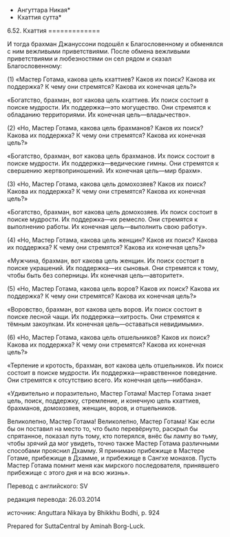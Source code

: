 * Ангуттара Никая*
* Кхаттия сутта*

6\.52\. Кхаттия
\=\=\=\=\=\=\=\=\=\=\=\=\=

И тогда брахман Джануссони подошёл к Благословенному и обменялся с ним вежливыми приветствиями\. После обмена вежливыми приветствиями и любезностями он сел рядом и сказал Благословенному:

\(1\) «Мастер Готама, какова цель кхаттиев? Каков их поиск? Какова их поддержка? К чему они стремятся? Какова их конечная цель?»

«Богатство, брахман, вот какова цель кхаттиев\. Их поиск состоит в поиске мудрости\. Их поддержка—это могущество\. Они стремятся к обладанию территориями\. Их конечная цель—владычество»\.

\(2\) «Но, Мастер Готама, какова цель брахманов? Каков их поиск? Какова их поддержка? К чему они стремятся? Какова их конечная цель?»

«Богатство, брахман, вот какова цель брахманов\. Их поиск состоит в поиске мудрости\. Их поддержка—ведические гимны\. Они стремятся к свершению жертвоприношений\. Их конечная цель—мир брахм»\.

\(3\) «Но, Мастер Готама, какова цель домохозяев? Каков их поиск? Какова их поддержка? К чему они стремятся? Какова их конечная цель?»

«Богатство, брахман, вот какова цель домохозяев\. Их поиск состоит в поиске мудрости\. Их поддержка—их ремесло\. Они стремятся к выполнению работы\. Их конечная цель—выполнить свою работу»\.

\(4\) «Но, Мастер Готама, какова цель женщин? Каков их поиск? Какова их поддержка? К чему они стремятся? Какова их конечная цель?»

«Мужчина, брахман, вот какова цель женщин\. Их поиск состоит в поиске украшений\. Их поддержка—их сыновья\. Они стремятся к тому, чтобы быть без соперницы\. Их конечная цель—авторитет»\.

\(5\) «Но, Мастер Готама, какова цель воров? Каков их поиск? Какова их поддержка? К чему они стремятся? Какова их конечная цель?»

«Воровство, брахман, вот какова цель воров\. Их поиск состоит в поиске лесной чащи\. Их поддержка—хитрость\. Они стремятся к тёмным закоулкам\. Их конечная цель—оставаться невидимыми»\.

\(6\) «Но, Мастер Готама, какова цель отшельников? Каков их поиск? Какова их поддержка? К чему они стремятся? Какова их конечная цель?»

«Терпение и кротость, брахман, вот какова цель отшельников\. Их поиск состоит в поиске мудрости\. Их поддержка—нравственное поведение\. Они стремятся к отсутствию всего\. Их конечная цель—ниббана»\.

«Удивительно и поразительно, Мастер Готама\! Мастер Готама знает цель, поиск, поддержку, стремление, и конечную цель кхаттиев, брахманов, домохозяев, женщин, воров, и отшельников\.

Великолепно, Мастер Готама\! Великолепно, Мастер Готама\! Как если бы он поставил на место то, что было перевёрнуто, раскрыл бы спрятанное, показал путь тому, кто потерялся, внёс бы лампу во тьму, чтобы зрячий да мог увидеть, точно также Мастер Готама различными способами прояснил Дхамму\. Я принимаю прибежище в Мастере Готаме, прибежище в Дхамме, и прибежище в Сангхе монахов\. Пусть Мастер Готама помнит меня как мирского последователя, принявшего прибежище с этого дня и на всю жизнь»\.

Перевод с английского: SV

редакция перевода: 26\.03\.2014

источник: Anguttara Nikaya by Bhikkhu Bodhi, p\. 924

Prepared for SuttaCentral by Aminah Borg\-Luck\.